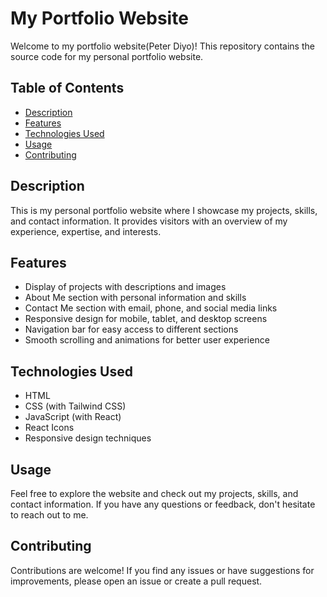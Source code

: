 # My Portfolio Website        
      
Welcome to my portfolio website(Peter Diyo)! This repository contains the source code for my personal portfolio website.    
  
## Table of Contents

- [Description](#description)   
- [Features](#features) 
- [Technologies Used](#technologies-used) 
- [Usage](#Usage)     
- [Contributing](#contributing) 
 
## Description    
 
This is my personal portfolio website where I showcase my projects, skills, and contact information. It provides visitors with an overview of my experience, expertise, and interests.
 
## Features

- Display of projects with descriptions and images
- About Me section with personal information and skills
- Contact Me section with email, phone, and social media links
- Responsive design for mobile, tablet, and desktop screens
- Navigation bar for easy access to different sections
- Smooth scrolling and animations for better user experience

## Technologies Used

- HTML
- CSS (with Tailwind CSS)
- JavaScript (with React)
- React Icons
- Responsive design techniques

## Usage

Feel free to explore the website and check out my projects, skills, and contact information. If you have any questions or feedback, don't hesitate to reach out to me.

## Contributing

Contributions are welcome! If you find any issues or have suggestions for improvements, please open an issue or create a pull request.
